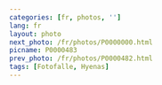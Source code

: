 ```yaml
---
categories: [fr, photos, '']
lang: fr
layout: photo
next_photo: /fr/photos/P0000000.html
picname: P0000483
prev_photo: /fr/photos/P0000482.html
tags: [Fotofalle, Hyenas]
---
```

